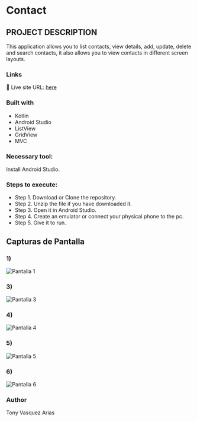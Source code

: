 # Contact

## PROJECT DESCRIPTION

This application allows you to list contacts, view details, add, update, delete and search contacts, it also allows you to view contacts in different screen layouts.

### Links
📌 Live site URL: [here](https://github.com/Tonyva002/Contacts)

### Built with

- Kotlin
- Android Studio
- ListView
- GridView
- MVC

### Necessary tool:

Install Android Studio.

### Steps to execute:

- Step 1. Download or Clone the repository.
- Step 2. Unzip the file if you have downloaded it.
- Step 3. Open it in Android Studio.
- Step 4. Create an emulator or connect your physical phone to the pc.
- Step 5. Give it to run.


## Capturas de Pantalla

### 1)
![Pantalla 1](https://github.com/user-attachments/assets/61391770-6f80-48b3-b52e-d12c36fa998d)

### 3)
![Pantalla 3](https://github.com/user-attachments/assets/ee562e3b-62d7-46b8-8a6e-7e640cc5068f)

### 4)
![Pantalla 4](https://github.com/user-attachments/assets/b17edddd-50e6-4f68-802d-19e913974087)

### 5)
![Pantalla 5](https://github.com/user-attachments/assets/f1857154-8f9d-4ce3-acd2-0896e5e80b59)

### 6)
![Pantalla 6](https://github.com/user-attachments/assets/cc3212cb-78e6-4e41-b30c-b88792d1a5d5)



### Author

Tony Vasquez Arias


